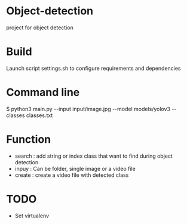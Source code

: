 # Object-detection
project for object detection

# Build
Launch script settings.sh to configure requirements and dependencies

# Command line
$ python3 main.py --input input/image.jpg --model models/yolov3 --classes classes.txt

# Function
- search : add string or index class that want to find during object detection
- inpuy : Can be folder, single image or a video file
- create : create a video file with detected class

# TODO 

- Set virtualenv
